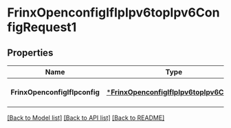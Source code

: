 # FrinxOpenconfigIfIpIpv6topIpv6ConfigRequest1

## Properties
Name | Type | Description | Notes
------------ | ------------- | ------------- | -------------
**FrinxOpenconfigIfIpconfig** | [***FrinxOpenconfigIfIpIpv6topIpv6Config**](frinx.openconfig.if.ip.ipv6top.ipv6.Config.md) |  | [optional] [default to null]

[[Back to Model list]](../README.md#documentation-for-models) [[Back to API list]](../README.md#documentation-for-api-endpoints) [[Back to README]](../README.md)


